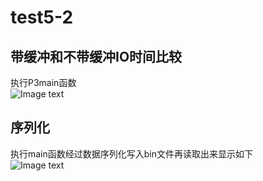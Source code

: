# test5-2
## 带缓冲和不带缓冲IO时间比较
 执行P3main函数 <br>
![Image text](https://github.com/Karen2233/test4/blob/master/实验五2/1.png)<br>
## 序列化
执行main函数经过数据序列化写入bin文件再读取出来显示如下<br>
![Image text](https://github.com/Karen2233/test4/blob/master/实验五2/2.png)<br>
